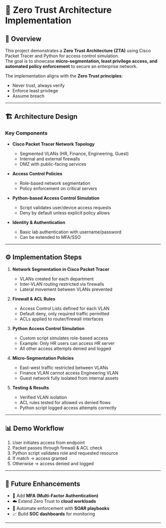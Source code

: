 # 🔐 Zero Trust Architecture Implementation  

## 📖 Overview  
This project demonstrates a **Zero Trust Architecture (ZTA)** using Cisco Packet Tracer and Python for access control simulation.  
The goal is to showcase **micro-segmentation, least privilege access, and automated policy enforcement** to secure an enterprise network.  

The implementation aligns with the **Zero Trust principles**:  
- Never trust, always verify  
- Enforce least privilege  
- Assume breach  

---

## 🏗️ Architecture Design  

### Key Components
- **Cisco Packet Tracer Network Topology**  
  - Segmented VLANs (HR, Finance, Engineering, Guest)  
  - Internal and external firewalls  
  - DMZ with public-facing services  

- **Access Control Policies**  
  - Role-based network segmentation  
  - Policy enforcement on critical servers  

- **Python-based Access Control Simulation**  
  - Script validates user/device access requests  
  - Deny by default unless explicit policy allows  

- **Identity & Authentication**  
  - Basic lab authentication with username/password  
  - Can be extended to MFA/SSO  

---

## ⚙️ Implementation Steps  

1. **Network Segmentation in Cisco Packet Tracer**  
   - VLANs created for each department  
   - Inter-VLAN routing restricted via firewalls  
   - Lateral movement between VLANs prevented  

2. **Firewall & ACL Rules**  
   - Access Control Lists defined for each VLAN  
   - Default deny, only required traffic permitted  
   - ACLs applied to router/firewall interfaces  

3. **Python Access Control Simulation**  
   - Custom script simulates role-based access  
   - Example: Only HR users can access HR server  
   - All other access attempts denied and logged   

4. **Micro-Segmentation Policies**  
   - East-west traffic restricted between VLANs  
   - Finance VLAN cannot access Engineering VLAN  
   - Guest network fully isolated from internal assets  

5. **Testing & Results**  
   - Verified VLAN isolation  
   - ACL rules tested for allowed vs denied flows  
   - Python script logged access attempts correctly  

---

## 📊 Demo Workflow  

1. User initiates access from endpoint  
2. Packet passes through firewall & ACL check  
3. Python script validates role and requested resource  
4. If match → access granted  
5. Otherwise → access denied and logged  

---

## 🚀 Future Enhancements  

- 🔑 Add **MFA (Multi-Factor Authentication)**  
- ☁️ Extend Zero Trust to **cloud workloads**  
- 🤖 Automate enforcement with **SOAR playbooks**  
- 📈 Build **SOC dashboards** for monitoring  

---

